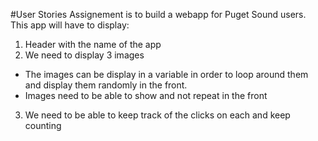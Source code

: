 #User Stories
Assignement is to build a webapp for Puget Sound users. This app will have to display:  
1. Header with the name of the app
2. We need to display 3 images 
* The images can be display in a variable in order to loop around them and display them randomly in the front.
* Images need to be able to show and not repeat in the front
3. We need to be able to keep track of the clicks on each and keep counting 

